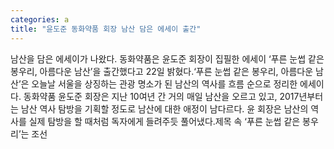 ```yaml
---
categories: a
title: "윤도준 동화약품 회장 남산 담은 에세이 출간"
---
```

남산을 담은 에세이가 나왔다. 동화약품은 윤도준 회장이 집필한 에세이 ‘푸른 눈썹 같은 봉우리, 아름다운 남산’을 출간했다고 22일 밝혔다.‘푸른 눈썹 같은 봉우리, 아름다운 남산’은 오늘날 서울을 상징하는 관광 명소가 된 남산의 역사를 흐름 순으로 정리한 에세이다. 동화약품 윤도준 회장은 지난 10여년 간 거의 매일 남산을 오르고 있고, 2017년부터는 남산 역사 탐방을 기획할 정도로 남산에 대한 애정이 남다르다. 윤 회장은 남산의 역사를 실제 탐방을 할 때처럼 독자에게 들려주듯 풀어냈다.제목 속 ‘푸른 눈썹 같은 봉우리’는 조선